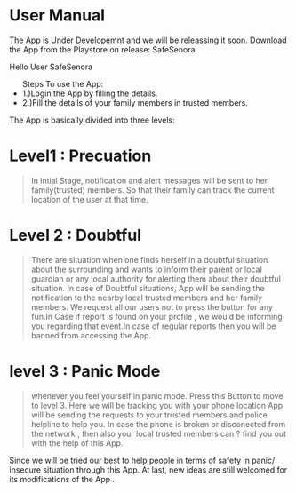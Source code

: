 # User Manual

The App is Under Developemnt and we will be releassing it soon.
Download the App from the Playstore on release: SafeSenora

Hello User SafeSenora 
<ul>Steps To use the App:
<li>1.)Login the App by filling the details.</li>
<li>2.)Fill the details of your family members in trusted members.</li>
</ul>

The App is basically divided into three levels:

# Level1 : Precuation
 > In intial Stage, notification and alert messages will be sent to her family(trusted) members.
  So that their family can track the current location of the user at that time.


# Level 2 : Doubtful

>There are situation when one finds herself in a doubtful situation about the surrounding and wants to inform their parent or local guardian or any local authority for alerting them about their doubtful situation.
In case of Doubtful situations, App will be sending the notification to the nearby local trusted members and her family members.
We request all our users not to press the button for any fun.In Case if report is found on your profile , we would be informing you regarding that event.In case of regular reports then you will be banned from accessing the App.



# level 3 : Panic Mode

>whenever you feel yourself in panic mode. Press this Button to move to level 3.
Here we will be tracking you with your phone location
App will be sending the requests to your trusted members and police helpline to help you. In case the phone is broken or disconected from the network , then also your local trusted members can ? find you out with the help of this App.


Since we will be tried our best to help people in terms of safety in panic/ insecure situation through this App.
At last, new ideas are still welcomed for its modifications of the App .


